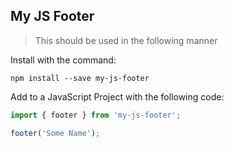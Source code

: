 ## My JS Footer

>This should be used in the following manner

Install with the command:

```
npm install --save my-js-footer
```

Add to a JavaScript Project with the following code:

```javascript
import { footer } from 'my-js-footer';

footer('Some Name');
```